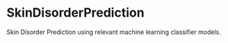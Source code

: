 # SkinDisorderPrediction
Skin Disorder Prediction using relevant machine learning classifier models.
